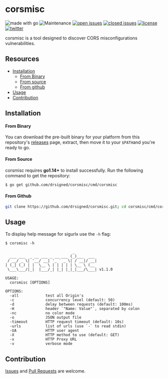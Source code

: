 # corsmisc

![made with go](https://img.shields.io/badge/made%20with-Go-0040ff.svg) ![Maintenance](https://img.shields.io/badge/maintained%3F-yes-0040ff.svg) [![open issues](https://img.shields.io/github/issues-raw/drsigned/corsmisc.svg?style=flat&color=0040ff)](https://github.com/drsigned/corsmisc/issues?q=is:issue+is:open) [![closed issues](https://img.shields.io/github/issues-closed-raw/drsigned/corsmisc.svg?style=flat&color=0040ff)](https://github.com/drsigned/corsmisc/issues?q=is:issue+is:closed) [![license](https://img.shields.io/badge/license-MIT-gray.svg?colorB=0040FF)](https://github.com/drsigned/corsmisc/blob/master/LICENSE) [![twitter](https://img.shields.io/badge/twitter-@drsigned-0040ff.svg)](https://twitter.com/drsigned)

corsmisc is a tool designed to discover CORS misconfigurations vulnerabilities.

## Resources

* [Installation](#installation)
    * [From Binary](#from-binary)
    * [From source](#from-source)
    * [From github](#from-github)
* [Usage](#usage)
* [Contribution](#contribution)

## Installation

#### From Binary

You can download the pre-built binary for your platform from this repository's [releases](https://github.com/drsigned/corsmisc/releases/) page, extract, then move it to your `$PATH`and you're ready to go.

#### From Source

corsmisc requires **go1.14+** to install successfully. Run the following command to get the repository:

```bash
$ go get github.com/drsigned/corsmisc/cmd/corsmisc
```

#### From Github

```bash
git clone https://github.com/drsigned/corsmisc.git; cd corsmisc/cmd/corsmisc; go build; mv corsmisc /usr/local/bin/; corsmisc -h
```

## Usage

To display help message for sigurlx use the `-h` flag:

```
$ corsmisc -h

                              _
  ___ ___  _ __ ___ _ __ ___ (_)___  ___
 / __/ _ \| '__/ __| '_ ` _ \| / __|/ __|
| (_| (_) | |  \__ \ | | | | | \__ \ (__
 \___\___/|_|  |___/_| |_| |_|_|___/\___| v1.1.0

USAGE:
  corsmisc [OPTIONS]

OPTIONS:
  -all            test all Origin's
  -c              concurrency level (default: 50)
  -d              delay between requests (default: 100ms)
  -H              header `"Name: Value"`, separated by colon
  -nc             no color mode
  -o              JSON output file
  -timeout        HTTP request timeout (default: 10s)
  -urls           list of urls (use `-` to read stdin)
  -UA             HTTP user agent
  -X              HTTP method to use (default: GET)
  -x              HTTP Proxy URL
  -v              verbose mode
```

## Contribution

[Issues](https://github.com/drsigned/corsmisc/issues) and [Pull Requests](https://github.com/drsigned/corsmisc/pulls) are welcome.